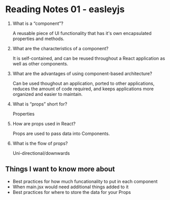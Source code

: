 # Reading Notes 01 - easleyjs

1. What is a “component”?

   A reusable piece of UI functionality that has it's own encapsulated properties and methods.
3. What are the characteristics of a component?

   It is self-contained, and can be reused throughout a React application as well as other components.
5. What are the advantages of using component-based architecture?

   Can be used thoughout an application, ported to other applications, reduces the amount of code required, and keeps applications more organized and easier to maintain.

1. What is “props” short for?

   Properties
2. How are props used in React?

   Props are used to pass data into Components.
3. What is the flow of props?

   Uni-directional/downwards
## Things I want to know more about
- Best practices for how much funcationality to put in each component
- When main.jsx would need additional things added to it
- Best practices for where to store the data for your Props
